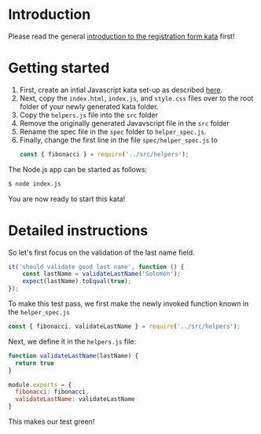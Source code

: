 # Introduction

Please read the general [introduction to the registration form kata](../README.md) first!

# Getting started

1. First, create an intial Javascript kata set-up as described 
   [here](https://github.com/zhendrikse/tdd/tree/master/cookiecutter).
2. Next, copy the `index.html`, `index.js`, and `style.css` 
   files over to the root folder of your newly generated kata folder.
3. Copy the `helpers.js` file into the `src` folder 
4. Remove the originally generated Javavscript file in the `src` folder
5. Rename the spec file in the `spec` folder to `helper_spec.js`.
6. Finally, change the first line in the file `spec/helper_spec.js` to
   ```javascript
   const { fibonacci } = require('../src/helpers');
   ```

The Node.js app can be started as follows:

```bash
$ node index.js
```

You are now ready to start this kata!

# Detailed instructions

So let's first focus on the validation of the last name field.

```javascript
it('should validate good last name', function () {
    const lastName = validateLastName('Solomon');
    expect(lastName).toEqual(true);
});
```

To make this test pass, we first make the newly invoked function known
in the `helper_spec.js`

```javascript
const { fibonacci, validateLastName } = require('../src/helpers');
```

Next, we define it in the `helpers.js` file:

```javascript
function validateLastName(lastName) {
  return true
}

module.exports = {
  fibonacci: fibonacci,
  validateLastName: validateLastName
}
```

This makes our test green!